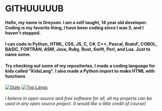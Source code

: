 # GITHUUUUUB
#### Hello, my name is Greyson. I am a self taught, 14 year old developer. Coding is my favorite thing, I have been coding since I was 5, and I haven't stopped.
#### I can code in Python, HTML, CSS, JS, C, C#, C++, Pascal, BrainF, COBOL, BASIC, FORTRAN, ASM, Java, Ruby, Rust, Swift, Perl, and Lua. Just to name some.
#### Try checking out some of my repositories, I made a coding language for kids called "KidsLang". I also made a Python import to make HTML with functions
[![Stats](https://github-readme-stats.vercel.app/api?username=UperscuzziSchoolAcc&theme=synthwave)](https://github.com/anuraghazra/github-readme-stats)
[![Top Langs](https://github-readme-stats.vercel.app/api/top-langs/?username=UperscuzziSchoolAcc&layout=compact&theme=synthwave)](https://github.com/anuraghazra/github-readme-stats)
###### I believe in open-source and free software for all, all my projects can be used in any open source project. (I would like a *little* credit of course)
